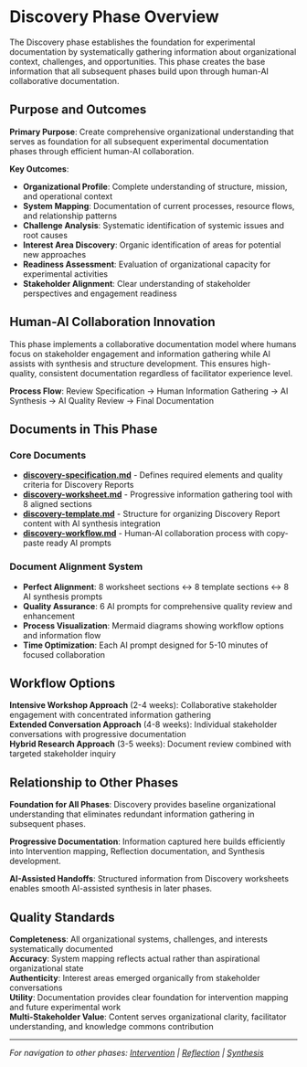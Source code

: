 # Discovery Phase Overview

The Discovery phase establishes the foundation for experimental documentation by systematically gathering information about organizational context, challenges, and opportunities. This phase creates the base information that all subsequent phases build upon through human-AI collaborative documentation.

## Purpose and Outcomes

**Primary Purpose**: Create comprehensive organizational understanding that serves as foundation for all subsequent experimental documentation phases through efficient human-AI collaboration.

**Key Outcomes**:
- **Organizational Profile**: Complete understanding of structure, mission, and operational context
- **System Mapping**: Documentation of current processes, resource flows, and relationship patterns
- **Challenge Analysis**: Systematic identification of systemic issues and root causes
- **Interest Area Discovery**: Organic identification of areas for potential new approaches
- **Readiness Assessment**: Evaluation of organizational capacity for experimental activities
- **Stakeholder Alignment**: Clear understanding of stakeholder perspectives and engagement readiness

## Human-AI Collaboration Innovation

This phase implements a collaborative documentation model where humans focus on stakeholder engagement and information gathering while AI assists with synthesis and structure development. This ensures high-quality, consistent documentation regardless of facilitator experience level.

**Process Flow**: Review Specification → Human Information Gathering → AI Synthesis → AI Quality Review → Final Documentation

## Documents in This Phase

### Core Documents
- **[discovery-specification.md](discovery-specification.md)** - Defines required elements and quality criteria for Discovery Reports
- **[discovery-worksheet.md](discovery-worksheet.md)** - Progressive information gathering tool with 8 aligned sections
- **[discovery-template.md](discovery-template.md)** - Structure for organizing Discovery Report content with AI synthesis integration
- **[discovery-workflow.md](discovery-workflow.md)** - Human-AI collaboration process with copy-paste ready AI prompts

### Document Alignment System
- **Perfect Alignment**: 8 worksheet sections ↔️ 8 template sections ↔️ 8 AI synthesis prompts
- **Quality Assurance**: 6 AI prompts for comprehensive quality review and enhancement
- **Process Visualization**: Mermaid diagrams showing workflow options and information flow
- **Time Optimization**: Each AI prompt designed for 5-10 minutes of focused collaboration

## Workflow Options

**Intensive Workshop Approach** (2-4 weeks): Collaborative stakeholder engagement with concentrated information gathering  
**Extended Conversation Approach** (4-8 weeks): Individual stakeholder conversations with progressive documentation  
**Hybrid Research Approach** (3-5 weeks): Document review combined with targeted stakeholder inquiry

## Relationship to Other Phases

**Foundation for All Phases**: Discovery provides baseline organizational understanding that eliminates redundant information gathering in subsequent phases.

**Progressive Documentation**: Information captured here builds efficiently into Intervention mapping, Reflection documentation, and Synthesis development.

**AI-Assisted Handoffs**: Structured information from Discovery worksheets enables smooth AI-assisted synthesis in later phases.

## Quality Standards

**Completeness**: All organizational systems, challenges, and interests systematically documented  
**Accuracy**: System mapping reflects actual rather than aspirational organizational state  
**Authenticity**: Interest areas emerged organically from stakeholder conversations  
**Utility**: Documentation provides clear foundation for intervention mapping and future experimental work  
**Multi-Stakeholder Value**: Content serves organizational clarity, facilitator understanding, and knowledge commons contribution

---

*For navigation to other phases: [Intervention](02-intervention.md) | [Reflection](../03-reflection/_reflection.md) | [Synthesis](04-synthesis.md)*